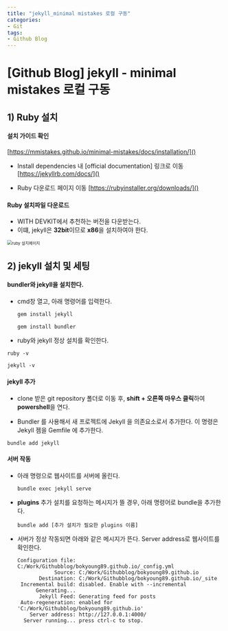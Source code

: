 ```yaml
---
title: "jekyll_minimal mistakes 로컬 구동"
categories: 
- Git
tags:
- Github Blog
---
```


# [Github Blog] jekyll - minimal mistakes 로컬 구동



## 1) Ruby 설치

#### 설치 가이드 확인

[https://mmistakes.github.io/minimal-mistakes/docs/installation/]()



* Install dependencies 내 [official documentation] 링크로 이동 [https://jekyllrb.com/docs/]()

* Ruby 다운로드 페이지 이동 [https://rubyinstaller.org/downloads/]()



#### Ruby 설치파일 다운로드

* WITH DEVKIT에서 추천하는 버전을 다운받는다. 
* 이떄, jekyll은 **32bit**이므로 **x86**을 설치하여야 한다.

<img src="C:\Work\Githubblog\bokyoung89.github.io\images\2022-01-23-0123\ruby 설치페이지.png" alt="ruby 설치페이지" style="zoom:67%;" />



## 2) jekyll 설치 및 세팅

####  bundler와 jekyll을 설치한다.

* cmd창 열고, 아래 명령어를 입력한다.

  ```bash
  gem install jekyll
  
  gem install bundler
  ```



* ruby와 jekyll 정상 설치를 확인한다.

```
ruby -v

jekyll -v
```



#### jekyll 추가

* clone 받은 git repository 폴더로 이동 후, **shift + 오른쪽 마우스 클릭**하여 **powershell**을 연다.

* Bundler 를 사용해서 새 프로젝트에 Jekyll 을 의존요소로서 추가한다. 이 명령은 Jekyll 젬을 Gemfile 에 추가한다.

```
bundle add jekyll
```



#### 서버 작동

* 아래 명령으로 웹사이트를 서버에 올린다.

  ```
  bundle exec jekyll serve
  ```

  

* **plugins** 추가 설치를 요청하는 메시지가 뜰 경우, 아래 명령어로 bundle을 추가한다.

  ```
  bundle add [추가 설치가 필요한 plugins 이름]
  ```



* 서버가 정상 작동되면 아래와 같은 메시지가 뜬다. Server address로 웹사이트를 확인한다.

  ```
  Configuration file: C:/Work/Githubblog/bokyoung89.github.io/_config.yml
              Source: C:/Work/Githubblog/bokyoung89.github.io
         Destination: C:/Work/Githubblog/bokyoung89.github.io/_site
   Incremental build: disabled. Enable with --incremental
        Generating...
         Jekyll Feed: Generating feed for posts
   Auto-regeneration: enabled for 'C:/Work/Githubblog/bokyoung89.github.io'
      Server address: http://127.0.0.1:4000/
    Server running... press ctrl-c to stop.
  ```

